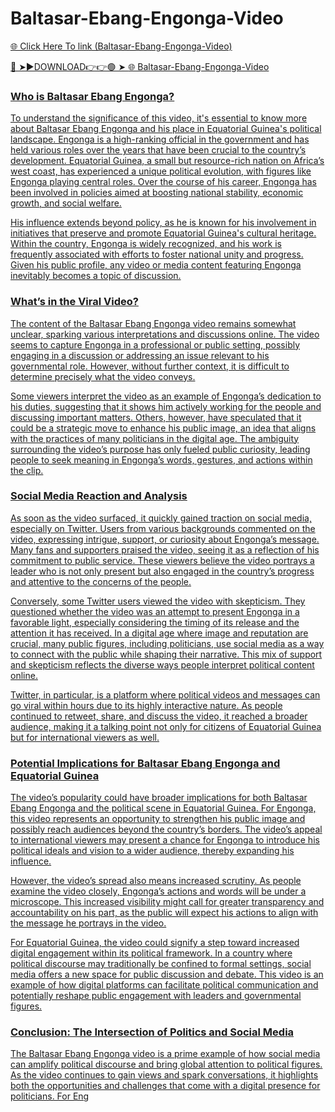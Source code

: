 # Baltasar-Ebang-Engonga-Video

<a href="https://fifa55ballz.com/hgduyt"> 🌐 Click Here To link (Baltasar-Ebang-Engonga-Video)

🔴 ➤►DOWNLOAD👉👉🟢 ➤  <a href="https://fifa55ballz.com/hgduyt"> 🌐 Baltasar-Ebang-Engonga-Video

### Who is Baltasar Ebang Engonga?

To understand the significance of this video, it's essential to know more about Baltasar Ebang Engonga and his place in Equatorial Guinea's political landscape. Engonga is a high-ranking official in the government and has held various roles over the years that have been crucial to the country’s development. Equatorial Guinea, a small but resource-rich nation on Africa’s west coast, has experienced a unique political evolution, with figures like Engonga playing central roles. Over the course of his career, Engonga has been involved in policies aimed at boosting national stability, economic growth, and social welfare. 

His influence extends beyond policy, as he is known for his involvement in initiatives that preserve and promote Equatorial Guinea's cultural heritage. Within the country, Engonga is widely recognized, and his work is frequently associated with efforts to foster national unity and progress. Given his public profile, any video or media content featuring Engonga inevitably becomes a topic of discussion.

### What’s in the Viral Video?

The content of the Baltasar Ebang Engonga video remains somewhat unclear, sparking various interpretations and discussions online. The video seems to capture Engonga in a professional or public setting, possibly engaging in a discussion or addressing an issue relevant to his governmental role. However, without further context, it is difficult to determine precisely what the video conveys. 

Some viewers interpret the video as an example of Engonga’s dedication to his duties, suggesting that it shows him actively working for the people and discussing important matters. Others, however, have speculated that it could be a strategic move to enhance his public image, an idea that aligns with the practices of many politicians in the digital age. The ambiguity surrounding the video’s purpose has only fueled public curiosity, leading people to seek meaning in Engonga’s words, gestures, and actions within the clip.

### Social Media Reaction and Analysis

As soon as the video surfaced, it quickly gained traction on social media, especially on Twitter. Users from various backgrounds commented on the video, expressing intrigue, support, or curiosity about Engonga’s message. Many fans and supporters praised the video, seeing it as a reflection of his commitment to public service. These viewers believe the video portrays a leader who is not only present but also engaged in the country’s progress and attentive to the concerns of the people.

Conversely, some Twitter users viewed the video with skepticism. They questioned whether the video was an attempt to present Engonga in a favorable light, especially considering the timing of its release and the attention it has received. In a digital age where image and reputation are crucial, many public figures, including politicians, use social media as a way to connect with the public while shaping their narrative. This mix of support and skepticism reflects the diverse ways people interpret political content online.

Twitter, in particular, is a platform where political videos and messages can go viral within hours due to its highly interactive nature. As people continued to retweet, share, and discuss the video, it reached a broader audience, making it a talking point not only for citizens of Equatorial Guinea but for international viewers as well.

### Potential Implications for Baltasar Ebang Engonga and Equatorial Guinea

The video’s popularity could have broader implications for both Baltasar Ebang Engonga and the political scene in Equatorial Guinea. For Engonga, this video represents an opportunity to strengthen his public image and possibly reach audiences beyond the country’s borders. The video’s appeal to international viewers may present a chance for Engonga to introduce his political ideals and vision to a wider audience, thereby expanding his influence. 

However, the video’s spread also means increased scrutiny. As people examine the video closely, Engonga’s actions and words will be under a microscope. This increased visibility might call for greater transparency and accountability on his part, as the public will expect his actions to align with the message he portrays in the video.

For Equatorial Guinea, the video could signify a step toward increased digital engagement within its political framework. In a country where political discourse may traditionally be confined to formal settings, social media offers a new space for public discussion and debate. This video is an example of how digital platforms can facilitate political communication and potentially reshape public engagement with leaders and governmental figures.

### Conclusion: The Intersection of Politics and Social Media

The Baltasar Ebang Engonga video is a prime example of how social media can amplify political discourse and bring global attention to political figures. As the video continues to gain views and spark conversations, it highlights both the opportunities and challenges that come with a digital presence for politicians. For Eng
